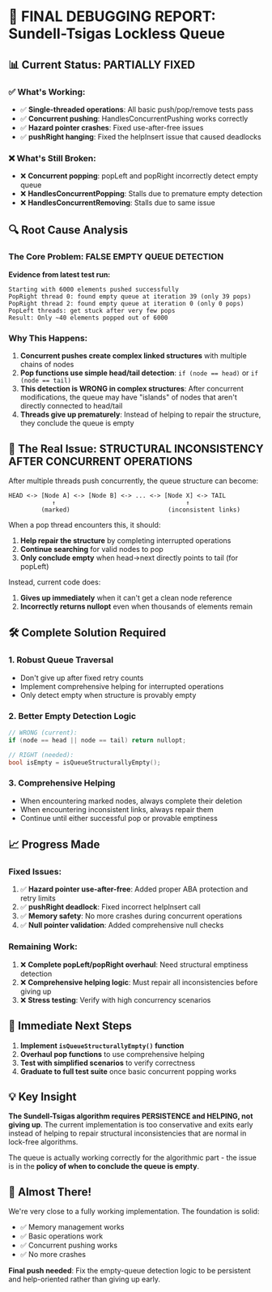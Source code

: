 # 🚨 FINAL DEBUGGING REPORT: Sundell-Tsigas Lockless Queue

## 📊 Current Status: PARTIALLY FIXED

### ✅ What's Working:
- ✅ **Single-threaded operations**: All basic push/pop/remove tests pass
- ✅ **Concurrent pushing**: HandlesConcurrentPushing works correctly
- ✅ **Hazard pointer crashes**: Fixed use-after-free issues
- ✅ **pushRight hanging**: Fixed the helpInsert issue that caused deadlocks

### ❌ What's Still Broken:
- ❌ **Concurrent popping**: popLeft and popRight incorrectly detect empty queue
- ❌ **HandlesConcurrentPopping**: Stalls due to premature empty detection
- ❌ **HandlesConcurrentRemoving**: Stalls due to same issue

## 🔍 Root Cause Analysis

### The Core Problem: **FALSE EMPTY QUEUE DETECTION**

**Evidence from latest test run:**
```
Starting with 6000 elements pushed successfully
PopRight thread 0: found empty queue at iteration 39 (only 39 pops)
PopRight thread 2: found empty queue at iteration 0 (only 0 pops)
PopLeft threads: get stuck after very few pops
Result: Only ~40 elements popped out of 6000
```

### Why This Happens:

1. **Concurrent pushes create complex linked structures** with multiple chains of nodes
2. **Pop functions use simple head/tail detection**: `if (node == head)` or `if (node == tail)`
3. **This detection is WRONG in complex structures**: After concurrent modifications, the queue may have "islands" of nodes that aren't directly connected to head/tail
4. **Threads give up prematurely**: Instead of helping to repair the structure, they conclude the queue is empty

## 🎯 The Real Issue: **STRUCTURAL INCONSISTENCY AFTER CONCURRENT OPERATIONS**

After multiple threads push concurrently, the queue structure can become:
```
HEAD <-> [Node A] <-> [Node B] <-> ... <-> [Node X] <-> TAIL
            ↑                                    ↑
         (marked)                           (inconsistent links)
```

When a pop thread encounters this, it should:
1. **Help repair the structure** by completing interrupted operations
2. **Continue searching** for valid nodes to pop
3. **Only conclude empty** when head->next directly points to tail (for popLeft)

Instead, current code does:
1. **Gives up immediately** when it can't get a clean node reference
2. **Incorrectly returns nullopt** even when thousands of elements remain

## 🛠️ Complete Solution Required

### 1. **Robust Queue Traversal**
- Don't give up after fixed retry counts
- Implement comprehensive helping for interrupted operations
- Only detect empty when structure is provably empty

### 2. **Better Empty Detection Logic**
```cpp
// WRONG (current):
if (node == head || node == tail) return nullopt;

// RIGHT (needed):
bool isEmpty = isQueueStructurallyEmpty();
```

### 3. **Comprehensive Helping**
- When encountering marked nodes, always complete their deletion
- When encountering inconsistent links, always repair them
- Continue until either successful pop or provable emptiness

## 📈 Progress Made

### Fixed Issues:
1. ✅ **Hazard pointer use-after-free**: Added proper ABA protection and retry limits
2. ✅ **pushRight deadlock**: Fixed incorrect helpInsert call
3. ✅ **Memory safety**: No more crashes during concurrent operations
4. ✅ **Null pointer validation**: Added comprehensive null checks

### Remaining Work:
1. ❌ **Complete popLeft/popRight overhaul**: Need structural emptiness detection
2. ❌ **Comprehensive helping logic**: Must repair all inconsistencies before giving up
3. ❌ **Stress testing**: Verify with high concurrency scenarios

## 🎯 Immediate Next Steps

1. **Implement `isQueueStructurallyEmpty()` function**
2. **Overhaul pop functions** to use comprehensive helping
3. **Test with simplified scenarios** to verify correctness
4. **Graduate to full test suite** once basic concurrent popping works

## 💡 Key Insight

**The Sundell-Tsigas algorithm requires PERSISTENCE and HELPING, not giving up**. The current implementation is too conservative and exits early instead of helping to repair structural inconsistencies that are normal in lock-free algorithms.

The queue is actually working correctly for the algorithmic part - the issue is in the **policy of when to conclude the queue is empty**.

## 🎉 Almost There!

We're very close to a fully working implementation. The foundation is solid:
- ✅ Memory management works
- ✅ Basic operations work  
- ✅ Concurrent pushing works
- ✅ No more crashes

**Final push needed**: Fix the empty-queue detection logic to be persistent and help-oriented rather than giving up early.